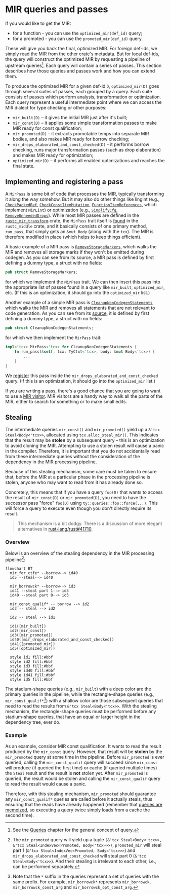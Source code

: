 # MIR queries and passes

If you would like to get the MIR:

- for a function - you can use the `optimized_mir(def_id)` query;
- for a promoted - you can use the `promoted_mir(def_id)` query.

These will give you back the final, optimized MIR. For foreign def-ids, we simply read the MIR
from the other crate's metadata. But for local def-ids, the query will
construct the optimized MIR by requesting a pipeline of upstream queries[^query].
Each query will contain a series of passes.
This section describes how those queries and passes work and how you can extend them.

To produce the optimized MIR for a given def-id `D`, `optimized_mir(D)`
goes through several suites of passes, each grouped by a
query. Each suite consists of passes which perform analysis, transformation or optimization.
Each query represent a useful intermediate point
where we can access the MIR dialect for type checking or other purposes:

- `mir_built(D)` – it gives the initial MIR just after it's built;
- `mir_const(D)` – it applies some simple transformation passes to make MIR ready for
  const qualification;
- `mir_promoted(D)` - it extracts promotable temps into separate MIR bodies, and also makes MIR
  ready for borrow checking;
- `mir_drops_elaborated_and_const_checked(D)` - it performs borrow checking, runs major
  transformation passes (such as drop elaboration) and makes MIR ready for optimization;
- `optimized_mir(D)` – it performs all enabled optimizations and reaches the final state.

[^query]: See the [Queries](../query.md) chapter for the general concept of query.

## Implementing and registering a pass

A `MirPass` is some bit of code that processes the MIR, typically transforming it along the way
somehow. But it may also do other things like lingint (e.g., [`CheckPackedRef`][lint1],
[`CheckConstItemMutation`][lint2], [`FunctionItemReferences`][lint3], which implement `MirLint`) or
optimization (e.g., [`SimplifyCfg`][opt1], [`RemoveUnneededDrops`][opt2]). While most MIR passes
are defined in the [`rustc_mir_transform`][mirtransform] crate, the `MirPass` trait itself is
[found][mirpass] in the `rustc_middle` crate, and it basically consists of one primary method,
`run_pass`, that simply gets an `&mut Body` (along with the `tcx`).
The MIR is therefore modified in place (which helps to keep things efficient).

A basic example of a MIR pass is [`RemoveStorageMarkers`], which walks
the MIR and removes all storage marks if they won't be emitted during codegen. As you
can see from its source, a MIR pass is defined by first defining a
dummy type, a struct with no fields:

```rust
pub struct RemoveStorageMarkers;
```

for which we implement the `MirPass` trait. We can then insert
this pass into the appropriate list of passes found in a query like
`mir_built`, `optimized_mir`, etc. (If this is an optimization, it
should go into the `optimized_mir` list.)

Another example of a simple MIR pass is [`CleanupNonCodegenStatements`][cleanup-pass], which walks
the MIR and removes all statements that are not relevant to code generation. As you can see from
its [source][cleanup-source], it is defined by first defining a dummy type, a struct with no
fields:

```rust
pub struct CleanupNonCodegenStatements;
```

for which we then implement the `MirPass` trait:

```rust
impl<'tcx> MirPass<'tcx> for CleanupNonCodegenStatements {
    fn run_pass(&self, tcx: TyCtxt<'tcx>, body: &mut Body<'tcx>) {
        ...
    }
}
```

We [register][pass-register] this pass inside the `mir_drops_elaborated_and_const_checked` query.
(If this is an optimization, it should go into the `optimized_mir` list.)

If you are writing a pass, there's a good chance that you are going to
want to use a [MIR visitor]. MIR visitors are a handy way to walk all
the parts of the MIR, either to search for something or to make small
edits.

## Stealing

The intermediate queries `mir_const()` and `mir_promoted()` yield up
a `&'tcx Steal<Body<'tcx>>`, allocated using `tcx.alloc_steal_mir()`.
This indicates that the result may be **stolen** by a subsequent query – this is an
optimization to avoid cloning the MIR. Attempting to use a stolen
result will cause a panic in the compiler. Therefore, it is important
that you do not accidentally read from these intermediate queries without
the consideration of the dependency in the MIR processing pipeline.

Because of this stealing mechanism, some care must be taken to
ensure that, before the MIR at a particular phase in the processing
pipeline is stolen, anyone who may want to read from it has already
done so.

<!-- FIXME - What is force? Do we still have it in rustc? -->
Concretely, this means that if you have a query `foo(D)`
that wants to access the result of `mir_const(D)` or
`mir_promoted(D)`, you need to have the successor pass "force"
`foo(D)` using `ty::queries::foo::force(...)`. This will force a query
to execute even though you don't directly require its result.

> This mechanism is a bit dodgy. There is a discussion of more elegant
alternatives in [rust-lang/rust#41710].

### Overview

Below is an overview of the stealing dependency in the MIR processing pipeline[^part]:

```mermaid
flowchart BT
  mir_for_ctfe* --borrow--> id40
  id5 --steal--> id40

  mir_borrowck* --borrow--> id3
  id41 --steal part 1--> id3
  id40 --steal part 0--> id3

  mir_const_qualif* -- borrow --> id2
  id3 -- steal --> id2

  id2 -- steal --> id1

  id1([mir_built])
  id2([mir_const])
  id3([mir_promoted])
  id40([mir_drops_elaborated_and_const_checked])
  id41([promoted_mir])
  id5([optimized_mir])

  style id1 fill:#bbf
  style id2 fill:#bbf
  style id3 fill:#bbf
  style id40 fill:#bbf
  style id41 fill:#bbf
  style id5 fill:#bbf
```

The stadium-shape queries (e.g., `mir_built`) with a deep color are the primary queries in the
pipeline, while the rectangle-shape queries (e.g., `mir_const_qualif*`[^star]) with a shallow color
are those subsequent queries that need to read the results from `&'tcx Steal<Body<'tcx>>`. With the
stealing mechanism, the rectangle-shape queries must be performed before any stadium-shape queries,
that have an equal or larger height in the dependency tree, ever do.

[^part]: The `mir_promoted` query will yield up a tuple
`(&'tcx Steal<Body<'tcx>>, &'tcx Steal<IndexVec<Promoted, Body<'tcx>>>)`, `promoted_mir` will steal
part 1 (`&'tcx Steal<IndexVec<Promoted, Body<'tcx>>>`) and `mir_drops_elaborated_and_const_checked`
will steal part 0 (`&'tcx Steal<Body<'tcx>>`). And their stealing is irrelevant to each other,
i.e., can be performed separately.

[^star]: Note that the `*` suffix in the queries represent a set of queries with the same prefix.
For example, `mir_borrowck*` represents `mir_borrowck`, `mir_borrowck_const_arg` and
`mir_borrowck_opt_const_arg`.

### Example

As an example, consider MIR const qualification. It wants to read the result produced by the
`mir_const` query. However, that result will be **stolen** by the `mir_promoted` query at some
time in the pipeline. Before `mir_promoted` is ever queried, calling the `mir_const_qualif` query
will succeed since `mir_const` will produce (if queried the first time) or cache (if queried
multiple times) the `Steal` result and the result is **not** stolen yet. After `mir_promoted` is
queried, the result would be stolen and calling the `mir_const_qualif` query to read the result
would cause a panic.

Therefore, with this stealing mechanism, `mir_promoted` should guarantee any `mir_const_qualif*`
queries are called before it actually steals, thus ensuring that the reads have already happened
(remember that [queries are memoized](../query.html), so executing a query twice
simply loads from a cache the second time).

[rust-lang/rust#41710]: https://github.com/rust-lang/rust/issues/41710
[mirpass]: https://doc.rust-lang.org/nightly/nightly-rustc/rustc_middle/mir/trait.MirPass.html
[lint1]: https://doc.rust-lang.org/nightly/nightly-rustc/rustc_mir_transform/check_packed_ref/struct.CheckPackedRef.html
[lint2]: https://doc.rust-lang.org/nightly/nightly-rustc/rustc_mir_transform/check_const_item_mutation/struct.CheckConstItemMutation.html
[lint3]: https://doc.rust-lang.org/nightly/nightly-rustc/rustc_mir_transform/function_item_references/struct.FunctionItemReferences.html
[opt1]: https://doc.rust-lang.org/nightly/nightly-rustc/rustc_mir_transform/simplify/struct.SimplifyCfg.html
[opt2]: https://doc.rust-lang.org/nightly/nightly-rustc/rustc_mir_transform/remove_unneeded_drops/struct.RemoveUnneededDrops.html
[mirtransform]: https://doc.rust-lang.org/nightly/nightly-rustc/rustc_mir_transform/
[`RemoveStorageMarkers`]: https://doc.rust-lang.org/nightly/nightly-rustc/rustc_mir_transform/remove_storage_markers/struct.RemoveStorageMarkers.html
[cleanup-pass]: https://doc.rust-lang.org/nightly/nightly-rustc/rustc_mir_transform/cleanup_post_borrowck/struct.CleanupNonCodegenStatements.html
[cleanup-source]: https://github.com/rust-lang/rust/blob/e2b52ff73edc8b0b7c74bc28760d618187731fe8/compiler/rustc_mir_transform/src/cleanup_post_borrowck.rs#L27
[pass-register]: https://github.com/rust-lang/rust/blob/e2b52ff73edc8b0b7c74bc28760d618187731fe8/compiler/rustc_mir_transform/src/lib.rs#L413
[MIR visitor]: ./visitor.html
